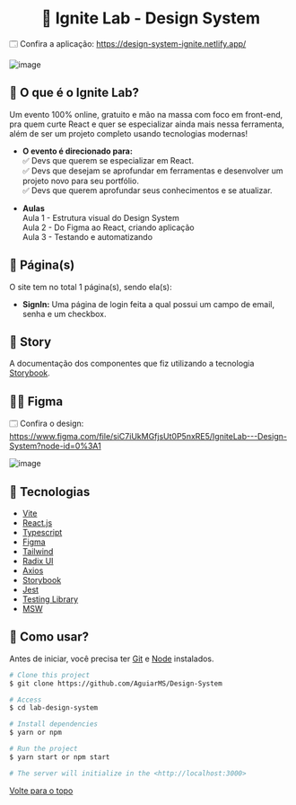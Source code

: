 <h1 align="center">🧪 Ignite Lab - Design System</h1>

🗔 Confira a aplicação: https://design-system-ignite.netlify.app/

![image](https://user-images.githubusercontent.com/40027096/196329706-e1da8d2e-12d3-497a-9f59-b8500f4a9e1f.png)


## 🎲 O que é o Ignite Lab?

Um evento 100% online, gratuito e mão na massa com foco em front-end, pra quem curte React e quer se especializar ainda mais nessa ferramenta, além de ser um projeto completo usando tecnologias modernas! 

- **O evento é direcionado para:**\
✅ Devs que querem se especializar em React.\
✅ Devs que desejam se aprofundar em ferramentas e desenvolver um projeto novo para seu portfólio.\
✅ Devs que querem aprofundar seus conhecimentos e se atualizar.

- **Aulas**\
    Aula 1 - Estrutura visual do Design System\
    Aula 2 - Do Figma ao React, criando aplicação\
    Aula 3 - Testando e automatizando

## 📁 Página(s)

O site tem no total 1 página(s), sendo ela(s):

- **SignIn:** Uma página de login feita a qual possui um campo de email, senha e um checkbox.

## 🎨 Story

A documentação dos componentes que fiz utilizando a tecnologia [Storybook](https://storybook.js.org).

## 👨‍🎨 Figma

🗔  Confira o design: https://www.figma.com/file/siC7iUkMGfjsUt0P5nxRE5/IgniteLab---Design-System?node-id=0%3A1

![image](https://user-images.githubusercontent.com/40027096/196329862-9e51c759-178f-4dc0-8330-377c5766a5ad.png)


## 🚀 Tecnologias
- [Vite](https://vitejs.dev)
- [React.js](https://reactjs.org)
- [Typescript](https://www.typescriptlang.org)
- [Figma](figma.com)
- [Tailwind](https://tailwindcss.com)
- [Radix UI](https://www.radix-ui.com)
- [Axios](https://axios-http.com/ptbr/docs/intro)
- [Storybook](https://storybook.js.org)
- [Jest](https://jestjs.io/pt-BR/docs/getting-started)
- [Testing Library](https://testing-library.com)
- [MSW](https://mswjs.io)

## :closed_book: Como usar?

Antes de iniciar, você precisa ter [Git](https://git-scm.com) e [Node](https://nodejs.org/en/) instalados.

```bash
# Clone this project
$ git clone https://github.com/AguiarMS/Design-System

# Access
$ cd lab-design-system

# Install dependencies
$ yarn or npm

# Run the project
$ yarn start or npm start

# The server will initialize in the <http://localhost:3000>
```

<a href="#top">Volte para o topo</a>
